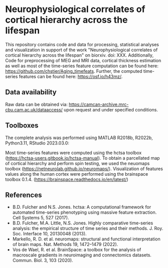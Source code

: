 # Neurophysiological correlates of cortical hierarchy across the lifespan

This repository contains code and data for processing, statistical analyses and visualization in support of the work "Neurophysiological correlates of cortical hierarchy across the lifespan" on biorxiv. doi: XXX.
Additionally, Code for preprocessing of MEG and MRI data, cortical thickness estimation as well as most of the time-series feature computation can be found here: https://github.com/chstier/Aging_timefeats. Further, the computed time-series features can be found here: https://osf.io/h43mz/.

## Data availability
Raw data can be obtained via: https://camcan-archive.mrc-cbu.cam.ac.uk/dataaccess/ upon request and under specified conditions.

## Toolboxes
The complete analysis was performed using MATLAB R2018b, R2022b, Python3.11, RStudio 2023.03.0:

Most time-series features were computed using the hctsa toolbox (https://hctsa-users.gitbook.io/hctsa-manual). To obtain a parcellated map of cortical hierarchy and perform spin testing, we used the neuomaps toolbox (https://netneurolab.github.io/neuromaps/). Visualization of features values along the human cortex were performed using the brainspace toolbox 0.1.4. (https://brainspace.readthedocs.io/en/latest/)

## References
- B.D. Fulcher and N.S. Jones. hctsa: A computational framework for automated time-series phenotyping using massive feature extraction. Cell Systems 5, 527 (2017).
- B.D. Fulcher, M.A. Little, N.S. Jones. Highly comparative time-series analysis: the empirical structure of time series and their methods. J. Roy. Soc. Interface 10, 20130048 (2013).
- Markello, R. D. et al. neuromaps: structural and functional interpretation of brain maps. Nat. Methods 19, 1472–1479 (2022).
- Vos de Wael, R. et al. BrainSpace: a toolbox for the analysis of macroscale gradients in neuroimaging and connectomics datasets. Commun. Biol. 3, 103 (2020).


